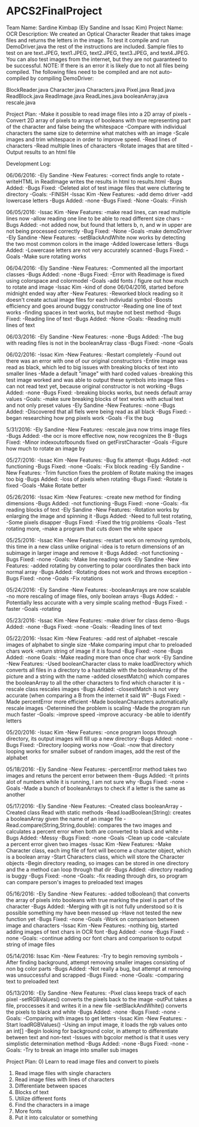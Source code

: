 # APCS2FinalProject
Team Name: Sardine Kimbap (Ely Sandine and Issac Kim)
Project Name: OCR
Description: We created an Optical Character Reader that takes image files and returns the letters in the image. To test it compile and run DemoDriver.java the rest of the instructions are included. Sample files to test on are text.JPEG, text1.JPEG, text2.JPEG, text3.JPEG, and text4.JPEG. You can also test images from the internet, but they are not guaranteed to be successful.
NOTE: If there is an error it is likely due to not all files being compiled. The following files need to be compiled and are not auto-compiled by compiling DemoDriver:

BlockReader.java
Character.java
Characters.java
Pixel.java
Read.java
ReadBlock.java
ReadImage.java
ReadLines.java
booleanArray.java
rescale.java

Project Plan:
-Make it possible to read image files into a 2D array of pixels
-Convert 2D array of pixels to arrays of booleans with true representing part of the character and false being the whitespace
-Compare with individual characters the same size to determine what matches with an image
-Scale images and trim whitespace in order to improve speed.
-Read lines of characters
-Read multiple lines of characters
-Rotate images that are tilted
-Output results to an html file


Development Log:

06/06/2016:
-Ely Sandine
-New Features:
-correct finds angle to rotate
-writeHTML in ReadImage writes the results in html to results.html
-Bugs Added:
-Bugs Fixed:
-Deleted alot of test image files that were cluttering te directory
-Goals:
-FINISH
-Issac Kim
-New Features:
-add demo driver
-add lowercase letters
-Bugs Added:
-none
-Bugs Fixed:
-None
-Goals:
-Finish

06/05/2016:
-Issac Kim
-New Features:
-make read lines, can read multiple lines now
-allow reading one line to be able to read different size chars
-Bugs Added:
-not added now, but found that letters b, n, and w in upper are not being processed correctly
-Bug Fixed:
-None
-Goals
-make demoDriver
-Ely Sandine
-New Features:
-setBlackAndWhite now works by detecting the two most common colors in the image
-Added lowercase letters
-Bugs Added:
-Lowercase letters are not very accurately scanned
-Bugs Fixed:
-Goals
-Make sure rotating works


06/04/2016:
-Ely Sandine
-New Features:
-Commented all the important classes
-Bugs Added:
-none
-Bugs Fixed:
-Error with Readimage is fixed using colorspace and colormodel
-Goals
-add fonts / figure out how much to rotate and image
-Issac Kim
-kind of done 06/04/2016, started before midnight ended way after
-New Features:
-Reworked block reading so it doesn't create actual image files for each indiviudal symbol
-Boosts efficiency and goes around buggy constructor
-Reading one line of text works
-finding spaces in text works, but maybe not best method
-Bugs Fixed:
-Reading line of text
-Bugs Added:
-None
-Goals:
-Reading multi lines of text


06/03/2016:
-Ely Sandine
-New Features:
-none
-Bugs Added:
-The bug with reading files is not in the booleanArray class
-Bugs Fixed:
-none
-Goals

06/02/2016:
-Issac Kim
-New Features:
-Restart completely
-Found out there was an error with one of our original constructors
-Entire image was read as black, which led to big issues with breaking blocks of text into smaller lines
-Made a default "image" with hard coded values
-breaking this test image worked and was able to output these symbols into image files
-can not read text yet, because original constructor is not working
-Bugs Added: 
-none
-Bugs Fixed:
-breaking blocks works, but needs default array values
-Goals:
-make sure breaking blocks of text works with actual text and not only preset values
-Ely Sandine
-New Features:
-none
-Bugs Added:
-Discovered that all fiels were being read as all black
-Bugs Fixed:
-began researching how png pixels work
-Goals
-Fix the bug


5/31/2016:
-Ely Sandine
-New Features:
-rescale.java now trims image files
-Bugs Added:
-the ocr is more effective now, now recognizes the B
-Bugs Fixed:
-Minor indexoutofbounds fixed on getFirstCharacter
-Goals
-Figure how much to rotate an image by

05/27/2016:
-Issac Kim
-New Features:
-Bug fix attempt
-Bugs Added:
-not functioning
-Bugs Fixed:
-none
-Goals:
-Fix block reading
-Ely Sandine
-New Features:
-Trim function fixes the problem of Rotate making the images too big
-Bugs Added:
-loss of pixels when rotating
-Bugs Fixed:
-Rotate is fixed
-Goals
-Make Rotate better

05/26/2016:
-Issac Kim
-New Features:
-create new method for finding dimensions
-Bugs Added:
-not functioning
-Bugs Fixed:
-none
-Goals:
-fix reading blocks of text
-Ely Sandine
-New Features:
-Rotation works by enlarging the image and spinning it
-Bugs Added:
-Need to full test rotating,
-Some pixels disapper
-Bugs Fixed:
-Fixed the trig problems
-Goals
-Test rotating more,
-make a program that cuts down the white space

05/25/2016:
-Issac Kim
-New Features:
-restart work on removing symbols, this time in a new class unlike original
-idea is to return dimensions of an subimage in larger image and remove it
-Bugs Added:
-not functioning
-Bugs Fixed:
-none
-Goals:
-Make line reading work
-Ely Sandine
-New Features:
-added rotating by converting to polar coordinates then back into normal array
-Bugs Added:
-Rotating does not work and throws exception
-Bugs Fixed:
-none
-Goals
-Fix rotations

05/24/2016:
-Ely Sandine
-New Features:
-booleanArrays are now scalable
-no more rescaling of image files, only boolean arrays
-Bugs Added:
-Potentially less accurate with a very simple scaling method
-Bugs Fixed:
-faster
-Goals
-rotating

05/23/2016:
-Issac Kim
-New Features:
-make driver for class demo
-Bugs Added:
-none
-Bugs Fixed:
-none
-Goals:
-Reading lines of text

05/22/2016:
-Issac Kim 
-New Features:
-add rest of alphabet
-rescale images of alphabet to single size
-Make comparing imput char to preloaded chars work
-return string of image if it is found
-Bug Fixed:
-none
-Bugs Added:
-none
Goals:
-Make reading more than once char work
-Ely Sandine
-New Features:
-Used booleanCharacter class to make loadDirectory which converts all files in a directory to a hashtable with the booleanArray of the picture and a string with the name
-added closestMatch() which compares the booleanArray to all the other characters to find which character it is
-rescale class rescales images
-Bugs Added:
-closestMatch is not very accurate (when comparing a B from the internet it said W"
-Bugs Fixed:
-Made percentError more efficient
-Made booleanCharacters automatically rescale images
-Determined the problem is scaling
-Made the program run much faster
-Goals:
-improve speed
-improve accuracy
-be able to identify letters

05/20/2016:
-Issac Kim
-New Features:
-once program loops through directory, its output images will fill up a new directory
-Bugs Added: 
-none
-Bugs Fixed:
-Directory looping works now
-Goal:
-now that directory looping works for smaller subset of random images, add the rest of the alphabet

05/18/2016:
-Ely Sandine
-New Features:
-percentError method takes two images and retuns the percent error between them
-Bugs Added:
-It prints alot of numbers while it is running, I am not sure why
-Bugs Fixed:
-none
-Goals
-Made a bunch of booleanArrays to check if a letter is the same as another

05/17/2016:
-Ely Sandine
-New Features:
-Created class booleanArray
-Created class Read with static methods
-Read.loadBoolean(String): creates a booleanArray given the name of an image file
-Read.compare(String,String,double): compares the two images and calculates a percent error when both are converted to black and white
-Bugs Added:
-Messy
-Bugs Fixed:
-none
-Goals
-Clean up code
-calculate a percent error given two images
-Issac Kim
-New Features:
-Make Character class, each img file of font will become a character object, which is a boolean array
-Start Characters class, which will store the Character objects
-Begin directory reading, so images can be stored in one directory and the a method can loop through that dir
-Bugs Added:
-directory reading is buggy
-Bugs Fixed:
-none
-Goals:
-fix reading through dirs, so program can compare person's images to preloaded text images

05/16/2016:
-Ely Sandine
-New Features:
-added toBoolean() that converts the array of pixels into booleans with true marking the pixel is part of the character
-Bugs Added:
-Merging with git is not fully understood so it is possible something my have been messed up
-Have not tested the new function yet
-Bugs Fixed:
-none
-Goals
-Work on comparison between image and characters
-Issac Kim
-New Features:
-nothing big, started adding images of text chars in OCR font
-Bug Added:
-none
-Bugs Fixed:
-none
-Goals:
-continue adding ocr font chars and comparison to output string of image files

05/14/2016:
Issac Kim
-New Features:
-Try to begin removing symbols
-After finding background, attempt removing smaller images consisting of non bg color parts
-Bugs Added:
-Not really a bug, but attempt at removing was unsuccessful and scrapped
-Bugs Fixed:
-none
-Goals:
-comparing text to preloaded text

05/13/2016:
-Ely Sandine
-New Features:
-Pixel class keeps track of each pixel
-setRGBValues() converts the pixels back to the image
-outPut takes a file, proccesses it and writes it in a new file
-setBlackAndWhite() converts the pixels to black and white
-Bugs Added:
-none
-Bugs Fixed:
-none
-Goals:
-Comparing with images to get letters
-Issac Kim
-New Features:
-Start loadRGBValues()
-Using an imput image, it loads the rgb values onto an int[]
-Begin looking for background color, in attempt to differentiate between text and non-text
-Issues with bgcolor method is that it uses very simplistic determination method
-Bugs Added:
-none
-Bugs Fixed:
-none
-Goals:
-Try to break an image into smaller sub images

Project Plan:
0) Learn to read image files and convert to pixels
1) Read image files with single characters
2) Read image files with lines of characters
3) Differentiate between spaces
4) Blocks of text
5) Utilize different fonts
6) Find the characters in a image
7) More fonts
8) Put it into calculator or something
